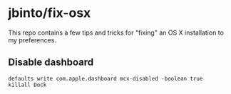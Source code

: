 # jbinto/fix-osx

This repo contains a few tips and tricks for "fixing" an OS X installation to my preferences.

## Disable dashboard

```
defaults write com.apple.dashboard mcx-disabled -boolean true
killall Dock
```
